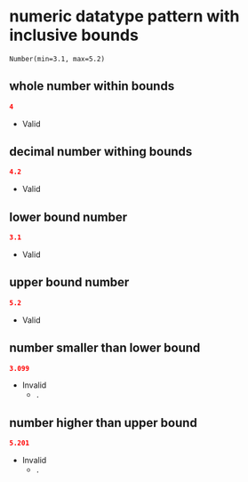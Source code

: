 # numeric datatype pattern with inclusive bounds
```jsbp
Number(min=3.1, max=5.2)
```

## whole number within bounds
```json
4
```
+ Valid

## decimal number withing bounds
```json
4.2
```
+ Valid

## lower bound number 
```json
3.1
```
+ Valid

## upper bound number 
```json
5.2
```
+ Valid

## number smaller than lower bound
```json
3.099
```
+ Invalid
    - `.`

## number higher than upper bound
```json
5.201
```
+ Invalid
    - `.`